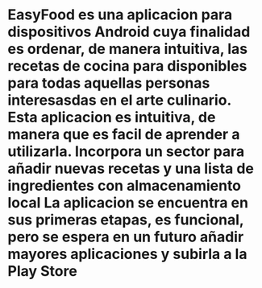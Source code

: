 # EasyFood es una aplicacion para dispositivos Android cuya finalidad es ordenar, de manera intuitiva, las recetas de cocina para disponibles para todas aquellas personas interesasdas en el arte culinario. Esta aplicacion es intuitiva, de manera que es facil de aprender a utilizarla. Incorpora un sector para añadir nuevas recetas y una lista de ingredientes con almacenamiento local La aplicacion se encuentra en sus primeras etapas, es funcional, pero se espera en un futuro añadir mayores aplicaciones y subirla a la Play Store